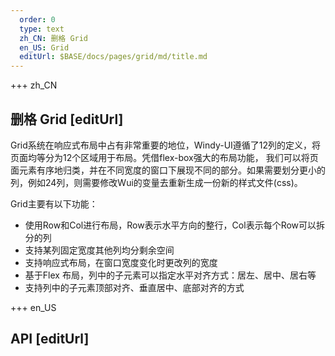 ```yaml
---   
  order: 0
  type: text
  zh_CN: 删格 Grid
  en_US: Grid
  editUrl: $BASE/docs/pages/grid/md/title.md
---      
```


+++  zh_CN
## 删格 Grid  [editUrl]   
Grid系统在响应式布局中占有非常重要的地位，Windy-UI遵循了12列的定义，将页面均等分为12个区域用于布局。凭借flex-box强大的布局功能，
我们可以将页面元素有序地归类，并在不同宽度的窗口下展现不同的部分。如果需要划分更小的列，例如24列，则需要修改Wui的变量去重新生成一份新的样式文件(css)。
    
Grid主要有以下功能：  

- 使用Row和Col进行布局，Row表示水平方向的整行，Col表示每个Row可以拆分的列  
- 支持某列固定宽度其他列均分剩余空间
- 支持响应式布局，在窗口宽度变化时更改列的宽度    
- 基于Flex 布局，列中的子元素可以指定水平对齐方式：居左、居中、居右等
- 支持列中的子元素顶部对齐、垂直居中、底部对齐的方式

+++ en_US
## API [editUrl]     

